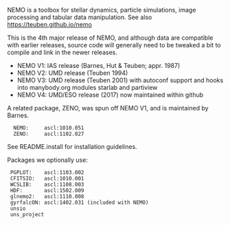 NEMO is a toolbox for stellar dynamics, particle simulations, image processing and
tabular data manipulation. See also https://teuben.github.io/nemo

This is the 4th major release of NEMO,  and although data are compatible
with earlier releases, source code will generally need to be tweaked a
bit to compile and link in the newer releases. 

   * NEMO V1:	IAS release (Barnes, Hut & Teuben; appr. 1987)
   * NEMO V2:	UMD release (Teuben 1994)
   * NEMO V3:	UMD release (Teuben 2001) with autoconf support and
		hooks into manybody.org modules starlab and partiview
   * NEMO V4:        UMD/ESO release (2017) now maintained within github

A related package, ZENO, was spun off NEMO V1, and is maintained by Barnes.

  	  NEMO:     ascl:1010.051
	  ZENO:     ascl:1102.027

See README.install for installation guidelines.

Packages we optionally use:

	 PGPLOT:    ascl:1103.002
	 CFITSIO:   ascl:1010.001
	 WCSLIB:    ascl:1108.003
	 HDF:	    ascl:1502.009
	 glnemo2:   ascl:1110.008
	 gyrfalcON: ascl:1402.031 (included with NEMO)
	 unsio
	 uns_project
